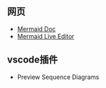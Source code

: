 
## 网页

- [Mermaid Doc](https://mermaid-js.github.io/mermaid/#/)
- [Mermaid Live Editor](https://mermaid-js.github.io/mermaid-live-editor/)


## vscode插件

- Preview Sequence Diagrams

